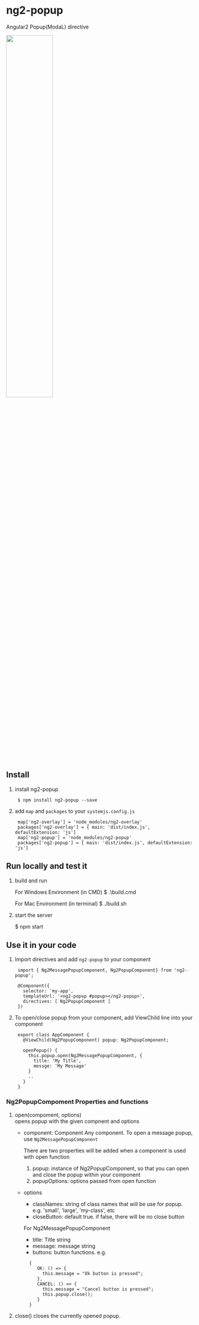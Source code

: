 # ng2-popup
Angular2 Popup(ModaL) directive

<a href="https://plnkr.co/edit/zaESbL?p=preview">
  <img src="http://i.imgur.com/AsvUIGs.png" width="50% border="1" />
</a>

## Install

1. install ng2-popup

        $ npm install ng2-popup --save

2. add `map` and `packages` to your `systemjs.config.js`

        map['ng2-overlay'] = 'node_modules/ng2-overlay'
        packages['ng2-overlay'] = { main: 'dist/index.js', defaultExtension: 'js']
        map['ng2-popup'] = 'node_modules/ng2-popup'
        packages['ng2-popup'] = { main: 'dist/index.js', defaultExtension: 'js']

## Run locally and test it

1. build and run 

      For Windows Environment (in CMD)
          $ .\build.cmd
    
      For Mac Environment (in terminal)
          $  ./build.sh

2. start the server

      $ npm start
      
## Use it in your code

1. Import directives and add `ng2-popup` to your component

        import { Ng2MessagePopupComponent, Ng2PopupComponent} from 'ng2-popup';

        @Component({
          selector: 'my-app',
          templateUrl: '<ng2-popup #popup></ng2-popup>',
          directives: [ Ng2PopupComponent ]
        })

2. To open/close popup from your component, 
   add ViewChild line into your component
   
        export class AppComponent { 
          @ViewChild(Ng2PopupComponent) popup: Ng2PopupComponent;
     
          openPopup() {
            this.popup.open(Ng2MessagePopupComponent, {
              title: 'My Title',
              messge: 'My Message'
            }
            ..
          }
        }
        

### Ng2PopupCompoment Properties and functions

1. open(compoment, options)  
   opens popup with the given compnent and options
   
   * component: Component
     Any component. To open a message popup, use `Ng2MessagePopupComponent` 
      
     There are two properties will be added when a component is used with open function 
       1. popup: instance of Ng2PopupComponent, 
          so that you can open and close the popup within your component
       2. popupOptions: options passed from open function

   * options
     
     * classNames: string of class names that will be use for popup. 
        e.g. 'small', 'large', 'my-class', etc
     * closeButton: default true.
        if false, there will be no close button
        
     For Ng2MessagePopupComponent
     
       * title: Title string
       * message: message string
       * buttons: button functions. e.g.
       ```
         {
            OK: () => {
              this.message = "Ok button is pressed";
            },
            CANCEL: () => {
              this.message = "Cancel button is pressed";
              this.popup.close();
            }
         }
       ```
2. close()
   closes the currently opened popup.
